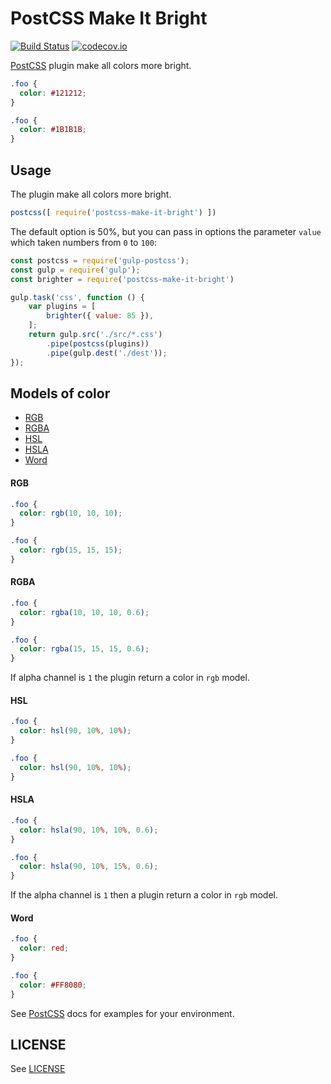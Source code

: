 # PostCSS Make It Bright 
[![Build Status][ci-img]][ci] [![codecov.io][cov-img]][cov]

[PostCSS] plugin make all colors more bright.

[PostCSS]:    https://github.com/postcss/postcss
[ci-img]:     https://travis-ci.org/janczer/postcss-make-it-bright.svg
[ci]:         https://travis-ci.org/janczer/postcss-make-it-bright
[cov-img]: https://codecov.io/github/janczer/postcss-make-it-bright/coverage.svg?branch=master
[cov]:        https://codecov.io/github/janczer/postcss-make-it-bright?branch=master

```css
.foo {
  color: #121212;
}
```

```css
.foo {
  color: #1B1B1B;
}
```

## Usage

The plugin make all colors more bright.

```js
postcss([ require('postcss-make-it-bright') ])
```

The default option is 50%, but you can pass in options the parameter `value` which taken numbers from `0` to `100`:

```js
const postcss = require('gulp-postcss');
const gulp = require('gulp');
const brighter = require('postcss-make-it-bright') 

gulp.task('css', function () {
    var plugins = [
        brighter({ value: 85 }),
    ];
    return gulp.src('./src/*.css')
        .pipe(postcss(plugins))
        .pipe(gulp.dest('./dest'));
});
```

## Models of color

* [RGB](#rgb)
* [RGBA](#rgba)
* [HSL](#hsl)
* [HSLA](#hsla)
* [Word](#word)

#### RGB

```css
.foo {
  color: rgb(10, 10, 10);
}
```

```css
.foo {
  color: rgb(15, 15, 15);
}
```

#### RGBA

```css
.foo {
  color: rgba(10, 10, 10, 0.6);
}
```

```css
.foo {
  color: rgba(15, 15, 15, 0.6);
}
```

If alpha channel is `1` the plugin return a color in `rgb` model.

#### HSL

```css
.foo {
  color: hsl(90, 10%, 10%);
}
```

```css
.foo {
  color: hsl(90, 10%, 10%);
}
```

#### HSLA

```css
.foo {
  color: hsla(90, 10%, 10%, 0.6);
}
```

```css
.foo {
  color: hsla(90, 10%, 15%, 0.6);
}
```

If the alpha channel is `1` then a plugin return a color in `rgb` model.

#### Word


```css
.foo {
  color: red;
}
```

```css
.foo {
  color: #FF8080;
}
```

See [PostCSS] docs for examples for your environment.

## LICENSE

See [LICENSE](LICENSE)

